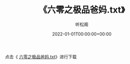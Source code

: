 ﻿---
title:  《六零之极品爸妈.txt》
date:   2022-01-01T00:00:00+00:00
author: 听松阁
layout: post
permalink: /六零之极品爸妈/
categories: 小说
tags: [小说]
---

点击《 [六零之极品爸妈.txt](http://img.660000.xyz/bookstukust/book/bntxt/10/六零之极品爸妈.txt)》进行下载